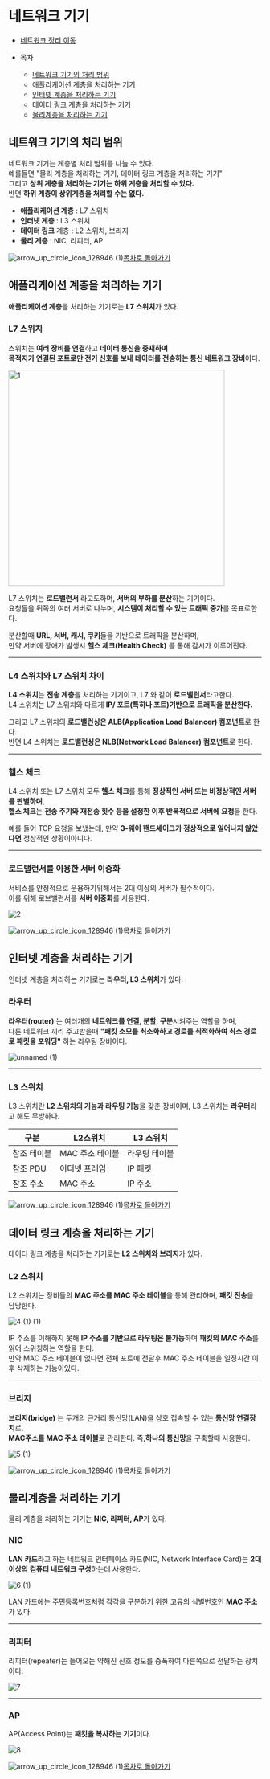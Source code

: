 <!---다함--->
# 네트워크 기기

* [네트워크 정리 이동](https://github.com/Hasegos/Study_CS/tree/master/Computer%20Science/NetWork)

* 목차
    * [네트워크 기기의 처리 범위](#네트워크-기기의-처리-범위)
    * [애플리케이션 계층을 처리하는 기기](#애플리케이션-계층을-처리하는-기기)
    * [인터넷 계층을 처리하는 기기](#인터넷-계층을-처리하는-기기)
    * [데이터 링크 계층을 처리하는 기기](#데이터-링크-계층을-처리하는-기기)
    * [물리계층을 처리하는 기기](#물리계층을-처리하는-기기)

<!---목차 1--->
## 네트워크 기기의 처리 범위

네트워크 기기는 계층별 처리 범위를 나눌 수 있다.  
예를들면 "물리 계층을 처리하는 기기, 데이터 링크 계층을 처리하는 기기"  
그리고 **상위 계층을 처리하는 기기는 하위 계층을 처리할 수 있다.**  
반면 **하위 계층이 상위계층을 처리할 수는 없다.**  

+ **애플리케이션 계층** : L7 스위치
+ **인터넷 계층** : L3 스위치
+ **데이터 링크** 계층 : L2 스위치, 브리지
+ **물리 계층** : NIC, 리피터, AP

![arrow_up_circle_icon_128946 (1)](https://github.com/Hasegos/Study_CS/assets/93961708/56bc983f-ea61-48fc-b733-fb8118b3aad5)[목차로 돌아가기](#네트워크-기기)


<!---목차 2--->
## 애플리케이션 계층을 처리하는 기기

**애플리케이션 계층**을 처리하는 기기로는 **L7 스위치**가 있다.  

### L7 스위치

스위치는 **여러 장비를 연결**하고 **데이터 통신을 중재하며**    
**목적지가 연결된 포트로만 전기 신호를 보내 데이터를 전송하는 통신 네트워크 장비**이다.    

<img width="430" alt="1" src="https://github.com/Hasegos/Study_CS/assets/93961708/af36c173-ae2e-41c3-afae-e479994d7e23">  

L7 스위치는 **로드밸런서** 라고도하며, **서버의 부하를 분산**하는 기기이다.   
요청들을 뒤쪽의 여러 서버로 나누며, **시스템이 처리할 수 있는 트래픽 증가**를 목표로한다.  

분산할때 **URL, 서버, 캐시, 쿠키**들을 기반으로 트래픽을 분산하며,  
만약 서버에 장애가 발생시 **헬스 체크(Health Check)** 를 통해 감시가 이루어진다.  

---

### L4 스위치와 L7 스위치 차이

**L4 스위치**는 **전송 계층**을 처리하는 기기이고, L7 와 같이 **로드밸런서**라고한다.  
L4 스위치는 L7 스위치와 다르게 **IP/ 포트(특히나 포트)기반으로 트래픽을 분산한다.**  

그리고 L7 스위치의 **로드밸런싱은 ALB(Application Load Balancer) 컴포넌트**로 한다.  
반면 L4 스위치는 **로드밸런싱은 NLB(Network Load Balancer) 컴포넌트**로 한다. 

---

### 헬스 체크

L4 스위치 또는 L7 스위치 모두 **헬스 체크**를 통해 **정상적인 서버 또는 비정상적인 서버를 판별하며**,  
**헬스 체크**는 **전송 주기와 재전송 횟수 등을 설정한 이후 반복적으로 서버에 요청**을 한다.

예를 들어 TCP 요청을 보냈는데, 만약 **3-웨이 핸드셰이크가 정상적으로 일어나지 않았다면** 정상적인 상황이아니다.

---

### 로드밸런서를 이용한 서버 이중화

서비스를 안정적으로 운용하기위해서는 2대 이상의 서버가 필수적이다.  
이를 위해 로브밸런서를 **서버 이중화**를 사용한다.

![2](https://github.com/Hasegos/Study_CS/assets/93961708/55d6a22c-5469-4964-bf2b-59551fb6c2f1)

![arrow_up_circle_icon_128946 (1)](https://github.com/Hasegos/Study_CS/assets/93961708/56bc983f-ea61-48fc-b733-fb8118b3aad5)[목차로 돌아가기](#네트워크-기기)

<!---목차 3--->
## 인터넷 계층을 처리하는 기기

인터넷 계층을 처리하는 기기로는 **라우터, L3 스위치**가 있다.  

### 라우터

**라우터(router)** 는 여러개의 **네트워크를 연결, 분할, 구분**시켜주는 역할을 하며,  
다른 네트워크 끼리 주고받을때 **"패킷 소모를 최소화하고 경로를 최적화하여 최소 경로로 패킷을 포워딩"** 하는 라우팅 장비이다.  

![unnamed (1)](https://github.com/Hasegos/Study_CS/assets/93961708/2430cfba-1d36-48ef-83b2-40df1d8acc11)

---

### L3 스위치

L3 스위치란 **L2 스위치의 기능과 라우팅 기능**을 갖춘 장비이며, L3 스위치는 **라우터**라고 해도 무방하다.  

|구분| L2스위치| L3 스위치|
|---|---|---|
| 참조 테이블 | MAC 주소 테이블 | 라우팅 테이블 |
| 참조 PDU | 이더넷 프레임 | IP 패킷 |
| 참조 주소 | MAC 주소 | IP 주소 |

![arrow_up_circle_icon_128946 (1)](https://github.com/Hasegos/Study_CS/assets/93961708/56bc983f-ea61-48fc-b733-fb8118b3aad5)[목차로 돌아가기](#네트워크-기기)

<!---목차 4--->
## 데이터 링크 계층을 처리하는 기기

데이터 링크 계층을 처리하는 기기로는 **L2 스위치와 브리지**가 있다.  

### L2 스위치

L2 스위치는 장비들의 **MAC 주소를 MAC 주소 테이블**을 통해 관리하며, **패킷 전송**을 담당한다.  

![4 (1) (1)](https://github.com/Hasegos/Study_CS/assets/93961708/09fa2e23-a413-4ae2-9d6f-9e1b99f7a43e)

IP 주소를 이해하지 못해 **IP 주소를 기반으로 라우팅은 불가능**하며 **패킷의 MAC 주소**를 읽어 스위칭하는 역할을 한다.  
만약 MAC 주소 테이블이 없다면 전체 포트에 전달후 MAC 주소 테이블을 일정시간 이후 삭제하는 기능이있다.

---
### 브리지

**브리지(bridge)** 는 두개의 근거리 통신망(LAN)을 상호 접속할 수 있는 **통신망 연결장치**로,  
**MAC주소를 MAC 주소 테이블**로 관리한다. 즉,**하나의 통신망**을 구축할때 사용한다.

![5 (1)](https://github.com/Hasegos/Study_CS/assets/93961708/2e829d8b-694f-439a-91d0-0cbf4a300d3e)

![arrow_up_circle_icon_128946 (1)](https://github.com/Hasegos/Study_CS/assets/93961708/56bc983f-ea61-48fc-b733-fb8118b3aad5)[목차로 돌아가기](#네트워크-기기)

<!---목차 5--->
## 물리계층을 처리하는 기기

물리 계층을 처리하는 기기는 **NIC, 리피터, AP**가 있다.  

### NIC

**LAN 카드**라고 하는 네트워크 인터페이스 카드(NIC, Network Interface Card)는 **2대 이상의 컴퓨터 네트워크 구성**하는데 사용한다.  

![6 (1)](https://github.com/Hasegos/Study_CS/assets/93961708/4272166f-55b2-4f0e-a047-6661317eca3a)

LAN 카드에는 주민등록번호처럼 각각을 구분하기 위한 고유의 식별번호인 **MAC 주소**가 있다.

---

### 리피터

리피터(repeater)는 들어오는 약해진 신호 정도를 증폭하여 다른쪽으로 전달하는 장치이다.  

![7](https://github.com/Hasegos/Study_CS/assets/93961708/aa3e3b23-a68b-42ab-99ad-2280070fbd85)

---

### AP

AP(Access Point)는 **패킷을 복사하는 기기**이다.

![8](https://github.com/Hasegos/Study_CS/assets/93961708/c8116ab2-a020-454e-a034-8cf53146d574)

![arrow_up_circle_icon_128946 (1)](https://github.com/Hasegos/Study_CS/assets/93961708/56bc983f-ea61-48fc-b733-fb8118b3aad5)[목차로 돌아가기](#네트워크-기기)